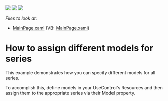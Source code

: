 <!-- default badges list -->
![](https://img.shields.io/endpoint?url=https://codecentral.devexpress.com/api/v1/VersionRange/128567410/10.2.3%2B)
[![](https://img.shields.io/badge/Open_in_DevExpress_Support_Center-FF7200?style=flat-square&logo=DevExpress&logoColor=white)](https://supportcenter.devexpress.com/ticket/details/E2693)
[![](https://img.shields.io/badge/📖_How_to_use_DevExpress_Examples-e9f6fc?style=flat-square)](https://docs.devexpress.com/GeneralInformation/403183)
<!-- default badges end -->
<!-- default file list -->
*Files to look at*:

* [MainPage.xaml](./CS/DXCharts-SL-Models/MainPage.xaml) (VB: [MainPage.xaml](./VB/DXCharts-SL-Models/MainPage.xaml))
<!-- default file list end -->
# How to assign different models for series


<p>This example demonstrates how you can specify different models for all series.</p><p>To accomplish this, define  models in your UseControl's Resources and then assign them to the appropriate series via their Model  property.</p><br />


<br/>


